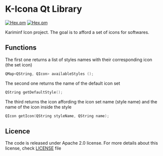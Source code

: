 # K-Icona Qt Library
[![Hex.pm](https://img.shields.io/badge/License-Apache--2-blue.svg?style=plastic)](https://github.com/kariminf/K-Icona/blob/master/LICENSE)
[![Hex.pm](https://img.shields.io/badge/Version-1.0.0-blue.svg?style=plastic)](https://github.com/kariminf/K-Icona/releases)

Kariminf Icon project. The goal is to afford a set of icons for softwares.
## Functions

The first one returns a list of styles names with their corresponding icon (the set icon)
```c++
QMap<QString, QIcon> availableStyles ();
```

The second one returns the name of the default icon set
```c++
QString getDefaultStyle();
```

The third returns the icon affording the icon set name (style name) and the name of the icon inside the style
```c++
QIcon getIcon(QString styleName, QString name);
```
## Licence
The code is released under Apache 2.0 license.
For more details about this license, check [LICENSE](./LICENSE) file
